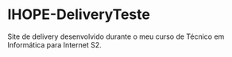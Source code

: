 # IHOPE-DeliveryTeste
Site de delivery desenvolvido durante o meu curso de Técnico em Informática para Internet S2.
